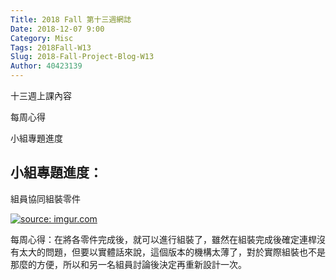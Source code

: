 ```yaml
---
Title: 2018 Fall 第十三週網誌
Date: 2018-12-07 9:00
Category: Misc
Tags: 2018Fall-W13
Slug: 2018-Fall-Project-Blog-W13
Author: 40423139
---
```


十三週上課內容

每周心得

小組專題進度

<!-- PELICAN_END_SUMMARY -->

## 小組專題進度：

組員協同組裝零件

<a href="https://imgur.com/3R5Vo6D"><img src="https://i.imgur.com/3R5Vo6D.png" title="source: imgur.com" /></a>


每周心得：在將各零件完成後，就可以進行組裝了，雖然在組裝完成後確定連桿沒有太大的問題，但要以實體話來說，這個版本的機構太薄了，對於實際組裝也不是那麼的方便，所以和另一名組員討論後決定再重新設計一次。